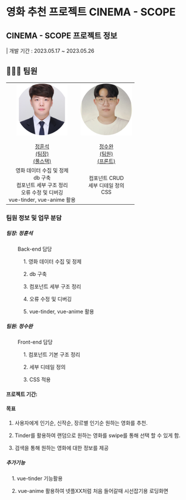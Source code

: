 # 영화 추천 프로젝트 CINEMA - SCOPE

## CINEMA - SCOPE 프로젝트 정보

| 개발 기간 : 2023.05.17 ~ 2023.05.26

## 👩🏻‍💻 팀원
<table>
  <tr align="center">
    <td height="140px" align="center"> <a href="https://github.com/AndreaStudy">
      <img src="/image/hs.png" width="140px" /> <br><br> 정훈석 <br>(팀장) <br>(풀스택)</a> <br></td>
      <td height="140px" align="center"> <a href="https://github.com/SWan9710">
      <img src="image/sw.png" width="140px" /> <br><br> 정수완 <br>(팀원) <br>(프론트)</a> <br></td>
  </tr>
  <tr align="center">
    <td align="center">
      영화 데이터 수집 및 정제<br>
      db 구축<br>
      컴포넌트 세부 구조 정리<br>
      오류 수정 및 디버깅<br>
      vue-tinder, vue-anime 활용<br>
    </td>
    <td align="center">
      컴포넌트 CRUD<br>
      세부 디테일 정의 <br>
      CSS <br>
    </td>
  </tr>
</table>


### 팀원 정보 및 업무 분담

##### 팀장: 정훈석

        Back-end 담당

            1. 영화 데이터 수집 및 정제

            2. db 구축

            3. 컴포넌트 세부 구조 정리

            4. 오류 수정 및 디버깅

            5. vue-tinder, vue-anime 활용

##### 팀원: 정수완

        Front-end 담당

            1. 컴포넌트 기본 구조 정리

            2. 세부 디테일 정의

            3. CSS 적용

#### 프로젝트 기간: 

#### 목표

1. 사용자에게  인기순, 신작순, 장르별 인기순 원하는 영화를 추천.

2. Tinder를 활용하여 랜덤으로 원하는 영화를 swipe를 통해 선택 할 수 있게 함.

3. 검색을 통해 원하는 영화에 대한 정보를 제공

##### 추가기능

    1. vue-tinder 기능활용

    2. vue-anime 활용하여 넷플XX처럼 처음 들어갈때 시선잡기용 로딩화면
